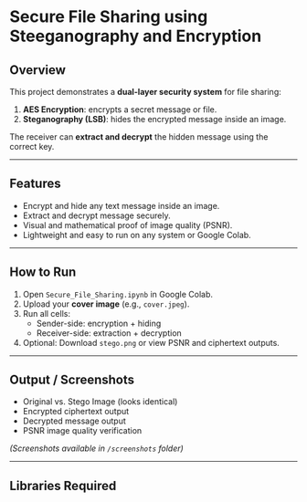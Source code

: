 # Secure File Sharing using Steeganography and Encryption

## Overview
This project demonstrates a **dual-layer security system** for file sharing:
1. **AES Encryption**: encrypts a secret message or file.
2. **Steganography (LSB)**: hides the encrypted message inside an image.

The receiver can **extract and decrypt** the hidden message using the correct key.

---

## Features
- Encrypt and hide any text message inside an image.
- Extract and decrypt message securely.
- Visual and mathematical proof of image quality (PSNR).
- Lightweight and easy to run on any system or Google Colab.

---

## How to Run
1. Open `Secure_File_Sharing.ipynb` in Google Colab.
2. Upload your **cover image** (e.g., `cover.jpeg`).
3. Run all cells:
   - Sender-side: encryption + hiding
   - Receiver-side: extraction + decryption
4. Optional: Download `stego.png` or view PSNR and ciphertext outputs.

---

## Output / Screenshots
- Original vs. Stego Image (looks identical)
- Encrypted ciphertext output
- Decrypted message output
- PSNR image quality verification

*(Screenshots available in `/screenshots` folder)*

---

## Libraries Required

